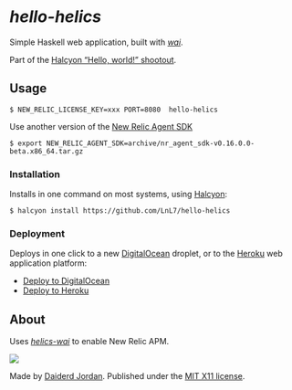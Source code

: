 _hello-helics_
===========

Simple Haskell web application, built with [_wai_](https://hackage.haskell.org/package/wai).

Part of the [Halcyon “Hello, world!” shootout](https://halcyon.sh/shootout/).


Usage
-----

```
$ NEW_RELIC_LICENSE_KEY=xxx PORT=8080  hello-helics
```

Use another version of the [New Relic Agent SDK](http://download.newrelic.com/agent_sdk/)

```
$ export NEW_RELIC_AGENT_SDK=archive/nr_agent_sdk-v0.16.0.0-beta.x86_64.tar.gz
```


### Installation

Installs in one command on most systems, using [Halcyon](https://halcyon.sh/):

```
$ halcyon install https://github.com/LnL7/hello-helics
```


### Deployment

Deploys in one click to a new [DigitalOcean](https://digitalocean.com/) droplet, or to the [Heroku](https://heroku.com/) web application platform:

- [Deploy to DigitalOcean](https://halcyon.sh/deploy/?url=https://github.com/LnL7/hello-helics)
- [Deploy to Heroku](https://heroku.com/deploy?template=https://github.com/LnL7/hello-helics)


About
-----

Uses [_helics-wai_](http://hackage.haskell.org/package/helics-wai) to enable New Relic APM.

[![](https://github.com/LnL7/hello-helics/blob/master/images/chart.png)](https://hello-helics.herokuapp.com)


Made by [Daiderd Jordan](https://github.com/lnl7/).  Published under the [MIT X11 license](https://mietek.io/license/).
